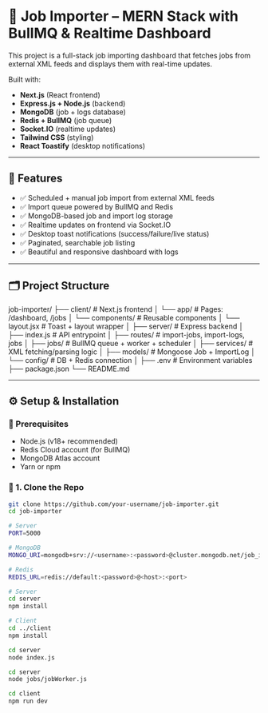# 🚀 Job Importer – MERN Stack with BullMQ & Realtime Dashboard

This project is a full-stack job importing dashboard that fetches jobs from external XML feeds and displays them with real-time updates.

Built with:
- **Next.js** (React frontend)
- **Express.js + Node.js** (backend)
- **MongoDB** (job + logs database)
- **Redis + BullMQ** (job queue)
- **Socket.IO** (realtime updates)
- **Tailwind CSS** (styling)
- **React Toastify** (desktop notifications)

---

## 📸 Features

- ✅ Scheduled + manual job import from external XML feeds
- ✅ Import queue powered by BullMQ and Redis
- ✅ MongoDB-based job and import log storage
- ✅ Realtime updates on frontend via Socket.IO
- ✅ Desktop toast notifications (success/failure/live status)
- ✅ Paginated, searchable job listing
- ✅ Beautiful and responsive dashboard with logs

---

## 🗂️ Project Structure

job-importer/
├── client/ # Next.js frontend
│ └── app/ # Pages: /dashboard, /jobs
│ └── components/ # Reusable components
│ └── layout.jsx # Toast + layout wrapper
│
├── server/ # Express backend
│ ├── index.js # API entrypoint
│ ├── routes/ # import-jobs, import-logs, jobs
│ ├── jobs/ # BullMQ queue + worker + scheduler
│ ├── services/ # XML fetching/parsing logic
│ ├── models/ # Mongoose Job + ImportLog
│ └── config/ # DB + Redis connection
│
├── .env # Environment variables
├── package.json
└── README.md

---

## ⚙️ Setup & Installation

### 🔧 Prerequisites

- Node.js (v18+ recommended)
- Redis Cloud account (for BullMQ)
- MongoDB Atlas account
- Yarn or npm

### 🧪 1. Clone the Repo

```bash
git clone https://github.com/your-username/job-importer.git
cd job-importer

# Server
PORT=5000

# MongoDB
MONGO_URI=mongodb+srv://<username>:<password>@cluster.mongodb.net/job_importer

# Redis
REDIS_URL=redis://default:<password>@<host>:<port>

# Server
cd server
npm install

# Client
cd ../client
npm install

cd server
node index.js

cd server
node jobs/jobWorker.js

cd client
npm run dev


